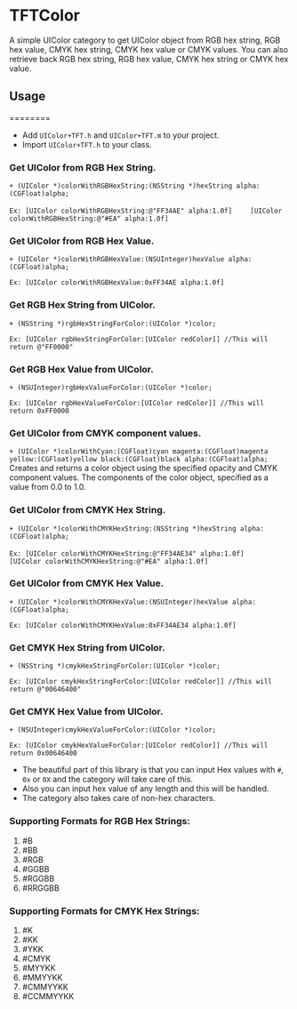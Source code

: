 TFTColor
========

A simple UIColor category to get UIColor object from RGB hex string, RGB hex value, CMYK hex string, CMYK hex value or CMYK values. You can also retrieve back RGB hex string, RGB hex value, CMYK hex string or CMYK hex value.

## Usage
========

* Add `UIColor+TFT.h` and `UIColor+TFT.m` to your project.
* Import `UIColor+TFT.h` to your class.

### Get UIColor from RGB Hex String.

`+ (UIColor *)colorWithRGBHexString:(NSString *)hexString alpha:(CGFloat)alpha;`

`Ex: [UIColor colorWithRGBHexString:@"FF34AE" alpha:1.0f]`
`    [UIColor colorWithRGBHexString:@"#EA" alpha:1.0f]`

### Get UIColor from RGB Hex Value.

`+ (UIColor *)colorWithRGBHexValue:(NSUInteger)hexValue alpha:(CGFloat)alpha;`

`Ex: [UIColor colorWithRGBHexValue:0xFF34AE alpha:1.0f]`

### Get RGB Hex String from UIColor.

`+ (NSString *)rgbHexStringForColor:(UIColor *)color;`

`Ex: [UIColor rgbHexStringForColor:[UIColor redColor]] //This will return @"FF0000"`

### Get RGB Hex Value from UIColor.

`+ (NSUInteger)rgbHexValueForColor:(UIColor *)color;`

`Ex: [UIColor rgbHexValueForColor:[UIColor redColor]] //This will return 0xFF0000`

### Get UIColor from CMYK component values.

`+ (UIColor *)colorWithCyan:(CGFloat)cyan magenta:(CGFloat)magenta yellow:(CGFloat)yellow black:(CGFloat)black alpha:(CGFloat)alpha;`
Creates and returns a color object using the specified opacity and CMYK component values.
The components of the color object, specified as a value from 0.0 to 1.0.

### Get UIColor from CMYK Hex String.

`+ (UIColor *)colorWithCMYKHexString:(NSString *)hexString alpha:(CGFloat)alpha;`

`Ex: [UIColor colorWithCMYKHexString:@"FF34AE34" alpha:1.0f]`
`    [UIColor colorWithCMYKHexString:@"#EA" alpha:1.0f]`

### Get UIColor from CMYK Hex Value.

`+ (UIColor *)colorWithCMYKHexValue:(NSUInteger)hexValue alpha:(CGFloat)alpha;`

`Ex: [UIColor colorWithCMYKHexValue:0xFF34AE34 alpha:1.0f]`

### Get CMYK Hex String from UIColor.

`+ (NSString *)cmykHexStringForColor:(UIColor *)color;`

`Ex: [UIColor cmykHexStringForColor:[UIColor redColor]] //This will return @"00646400"`

### Get CMYK Hex Value from UIColor.

`+ (NSUInteger)cmykHexValueForColor:(UIColor *)color;`

`Ex: [UIColor cmykHexValueForColor:[UIColor redColor]] //This will return 0x00646400`

* The beautiful part of this library is that you can input Hex values with `#`, `0x` or `0X` and the category will take care of this.
* Also you can input hex value of any length and this will be handled.
* The category also takes care of non-hex characters.

### Supporting Formats for RGB Hex Strings:
1. #B
2. #BB
3. #RGB
4. #GGBB
5. #RGGBB
6. #RRGGBB 

### Supporting Formats for CMYK Hex Strings:
1. #K
2. #KK
3. #YKK
4. #CMYK
5. #MYYKK
6. #MMYYKK
7. #CMMYYKK
8. #CCMMYYKK



